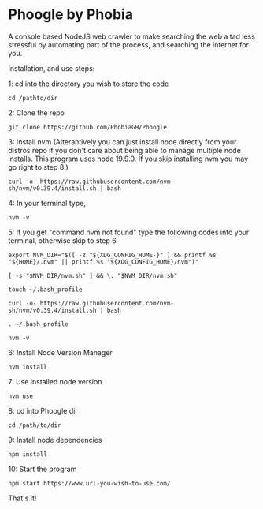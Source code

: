 # Phoogle by Phobia
A console based NodeJS web crawler to make searching the web a tad less stressful by automating part of the process, and searching the internet for you.

Installation, and use steps:

1: cd into the directory you wish to store the code

    cd /pathto/dir

2: Clone the repo

    git clone https://github.com/PhobiaGH/Phoogle

3: Install nvm (Alterantively you can just install node directly from your distros repo if you don't care about being able to manage multiple node installs. This program uses node 19.9.0. If you skip installing nvm you may go right to step 8.)

    curl -o- https://raw.githubusercontent.com/nvm-sh/nvm/v0.39.4/install.sh | bash

4: In your terminal type,

    nvm -v

5: If you get "command nvm not found" type the following codes into your terminal, otherwise skip to step 6

    export NVM_DIR="$([ -z "${XDG_CONFIG_HOME-}" ] && printf %s "${HOME}/.nvm" || printf %s "${XDG_CONFIG_HOME}/nvm")"
    
    [ -s "$NVM_DIR/nvm.sh" ] && \. "$NVM_DIR/nvm.sh"
    
    touch ~/.bash_profile
    
    curl -o- https://raw.githubusercontent.com/nvm-sh/nvm/v0.39.4/install.sh | bash
    
    . ~/.bash_profile

    nvm -v

6: Install Node Version Manager
    
    nvm install

7: Use installed node version
    
    nvm use

8: cd into Phoogle dir

    cd /path/to/dir

9: Install node dependencies
    
    npm install

10: Start the program
    
    npm start https://www.url-you-wish-to-use.com/

That's it!
